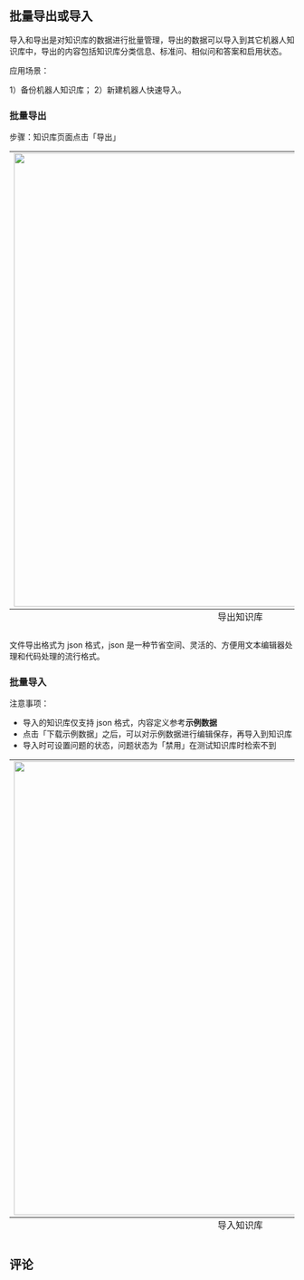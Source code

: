## 批量导出或导入

导入和导出是对知识库的数据进行批量管理，导出的数据可以导入到其它机器人知识库中，导出的内容包括知识库分类信息、标准问、相似问和答案和启用状态。

应用场景：

1）备份机器人知识库；
2）新建机器人快速导入。

### 批量导出

步骤：知识库页面点击「导出」

<table class="image">
    <caption align="bottom">导出知识库</caption>
    <tr>
        <td><img width="800" src="../../../images/products/faq/image2020-7-16_15-51-3.png" alt="" /></td>
    </tr>
</table>

文件导出格式为 json 格式，json 是一种节省空间、灵活的、方便用文本编辑器处理和代码处理的流行格式。

### 批量导入

注意事项：

- 导入的知识库仅支持 json 格式，内容定义参考**示例数据**
- 点击「下载示例数据」之后，可以对示例数据进行编辑保存，再导入到知识库
- 导入时可设置问题的状态，问题状态为「禁用」在测试知识库时检索不到

<table class="image">
    <caption align="bottom">导入知识库</caption>
    <tr>
        <td><img width="800" src="../../../images/products/faq/image2020-7-16_16-55-26.png" alt="" /></td>
    </tr>
</table>

## 评论

<script src="https://utteranc.es/client.js"
        repo="chatopera/docs"
        issue-term="pathname"
        label="Comment"
        theme="github-light"
        crossorigin="anonymous"
        async>
</script>
